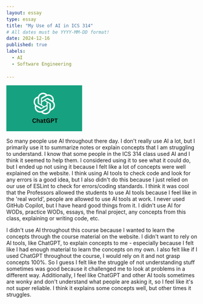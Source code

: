 ```yaml
---
layout: essay
type: essay
title: "My Use of AI in ICS 314"
# All dates must be YYYY-MM-DD format!
date: 2024-12-16
published: true
labels:
  - AI
  - Software Engineering

---
```


<img width="200px" src="../img/essays/chatGPT.png">

<br>

So many people use AI throughout there day. I don't really use AI a lot, but I primarily use it to summarize notes or explain concepts that I am struggling to understand. I know that some people in the ICS 314 class used AI and I think it seemed to help them. I considered using it to see what it could do, but I ended up not using it because I felt like a lot of concepts were well explained on the website. I think using AI tools to check code and look for any errors is a good idea, but I also didn't do this because I just relied on our use of ESLint to check for errors/coding standards. I think it was cool that the Professors allowed the students to use AI tools because I feel like in the 'real world', people are allowed to use AI tools at work. I never used GitHub Copilot, but I have heard good things from it. I didn't use AI for WODs, practice WODs, essays, the final project, any concepts from this class, explaining or writing code, etc. 

I didn't use AI throughout this course because I wanted to learn the concepts through the course material on the website. I didn't want to rely on AI tools, like ChatGPT, to explain concepts to me - especially because I felt like I had enough material to learn the concepts on my own. I also felt like if I used ChatGPT throughout the course, I would rely on it and not grasp concepts 100%. So I guess I felt like the struggle of not understanding stuff sometimes was good because it challenged me to look at problems in a different way. Additionally, I feel like ChatGPT and other AI tools sometimes are wonky and don't understand what people are asking it, so I feel like it's not super reliable. I think it explains some concepts well, but other times it struggles.

